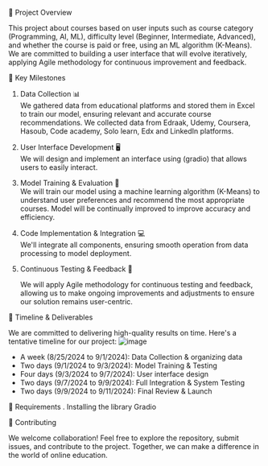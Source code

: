 🚀 Project Overview

This project about courses based on user inputs such as course category (Programming, AI, ML), difficulty level (Beginner, Intermediate, Advanced), and whether the course is paid or free, using an ML algorithm (K-Means). We are committed to building a user interface that will evolve iteratively, applying Agile methodology for continuous improvement and feedback.

 🌟 Key Milestones

1. Data Collection 📊  
   We gathered data from educational platforms and stored them in Excel to train our model, ensuring relevant and accurate course recommendations. We collected data from Edraak, Udemy, Coursera, Hasoub, Code academy, Solo learn, Edx and LinkedIn platforms.

2. User Interface Development 🖥  
   We will design and implement an interface using (gradio) that allows users to easily interact.

3. Model Training & Evaluation 🤖  
   We will train our model using a machine learning algorithm (K-Means) to understand user preferences and recommend the most appropriate courses. Model will be continually improved to improve accuracy and efficiency.

4. Code Implementation & Integration 💻  
   We'll integrate all components, ensuring smooth operation from data processing to model deployment.

5. Continuous Testing & Feedback 🔄

   We will apply Agile methodology for continuous testing and feedback, allowing us to make ongoing improvements and adjustments to ensure our solution remains user-centric.

📅 Timeline & Deliverables

We are committed to delivering high-quality results on time. Here's a tentative timeline for our project:
![image](https://github.com/user-attachments/assets/4e39a1f1-694e-4ffe-867a-53c0894d7396)



- A week (8/25/2024 to 9/1/2024): Data Collection & organizing data
- Two days (9/1/2024 to 9/3/2024): Model Training & Testing
- Four days (9/3/2024 to 9/7/2024): User interface design
- Two days (9/7/2024 to 9/9/2024): Full Integration & System Testing
- Two days (9/9/2024 to 9/11/2024): Final Review & Launch

📍 Requirements 
       . Installing the library Gradio

🤝 Contributing

We welcome collaboration! Feel free to explore the repository, submit issues, and contribute to the project. Together, we can make a difference in the world of online education.

